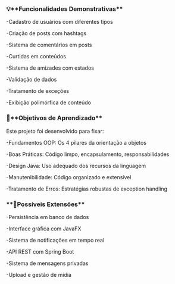 <h3>💡**Funcionalidades Demonstrativas**</h3>

-Cadastro de usuários com diferentes tipos

-Criação de posts com hashtags

-Sistema de comentários em posts

-Curtidas em conteúdos

-Sistema de amizades com estados

-Validação de dados

-Tratamento de exceções

-Exibição polimórfica de conteúdo

<h3>🎯**Objetivos de Aprendizado**</h3>

Este projeto foi desenvolvido para fixar:

-Fundamentos OOP: Os 4 pilares da orientação a objetos

-Boas Práticas: Código limpo, encapsulamento, responsabilidades

-Design Java: Uso adequado dos recursos da linguagem

-Manutenibilidade: Código organizado e extensível

-Tratamento de Erros: Estratégias robustas de exception handling

<h3>**🔄Possíveis Extensões**</h3>

-Persistência em banco de dados

-Interface gráfica com JavaFX

-Sistema de notificações em tempo real

-API REST com Spring Boot

-Sistema de mensagens privadas

-Upload e gestão de mídia

